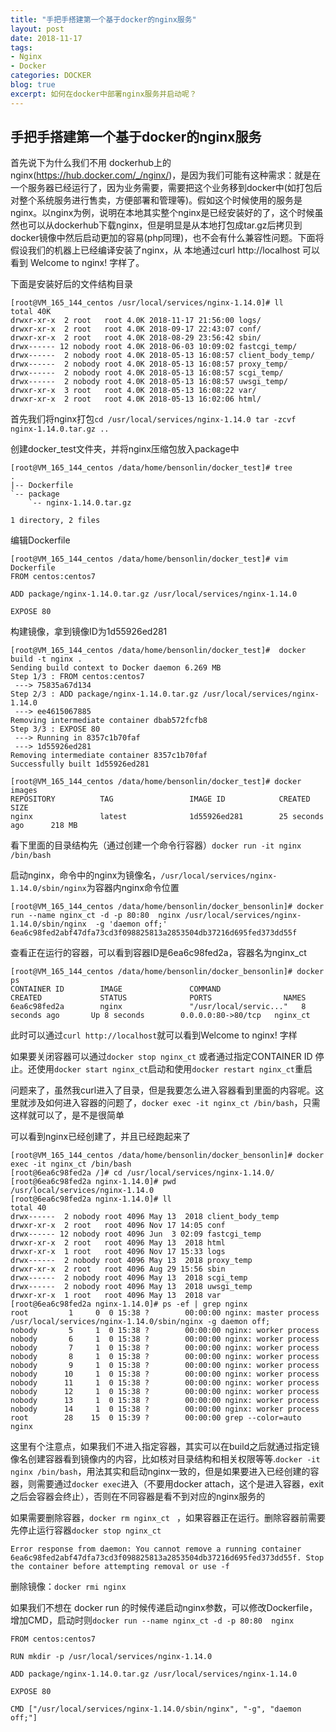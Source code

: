```yaml
---
title: "手把手搭建第一个基于docker的nginx服务"
layout: post
date: 2018-11-17
tags:
- Nginx
- Docker
categories: DOCKER
blog: true
excerpt: 如何在docker中部署nginx服务并启动呢？
---
```


## 手把手搭建第一个基于docker的nginx服务

首先说下为什么我们不用 dockerhub上的nginx(https://hub.docker.com/_/nginx/)，是因为我们可能有这种需求：就是在一个服务器已经运行了，因为业务需要，需要把这个业务移到docker中(如打包后对整个系统服务进行售卖，方便部署和管理等)。假如这个时候使用的服务是nginx。以nginx为例，说明在本地其实整个nginx是已经安装好的了，这个时候虽然也可以从dockerhub下载nginx，但是明显是从本地打包成tar.gz后拷贝到docker镜像中然后启动更加的容易(php同理)，也不会有什么兼容性问题。下面将假设我们的机器上已经编译安装了nginx，从 本地通过curl http://localhost 可以看到 Welcome to nginx! 字样了。

下面是安装好后的文件结构目录

```
[root@VM_165_144_centos /usr/local/services/nginx-1.14.0]# ll
total 40K
drwxr-xr-x  2 root   root 4.0K 2018-11-17 21:56:00 logs/
drwxr-xr-x  2 root   root 4.0K 2018-09-17 22:43:07 conf/
drwxr-xr-x  2 root   root 4.0K 2018-08-29 23:56:42 sbin/
drwx------ 12 nobody root 4.0K 2018-06-03 10:09:02 fastcgi_temp/
drwx------  2 nobody root 4.0K 2018-05-13 16:08:57 client_body_temp/
drwx------  2 nobody root 4.0K 2018-05-13 16:08:57 proxy_temp/
drwx------  2 nobody root 4.0K 2018-05-13 16:08:57 scgi_temp/
drwx------  2 nobody root 4.0K 2018-05-13 16:08:57 uwsgi_temp/
drwxr-xr-x  3 root   root 4.0K 2018-05-13 16:08:22 var/
drwxr-xr-x  2 root   root 4.0K 2018-05-13 16:02:06 html/
```



首先我们将nginx打包`cd /usr/local/services/nginx-1.14.0 tar -zcvf nginx-1.14.0.tar.gz ..`

创建docker_test文件夹，并将nginx压缩包放入package中

```
[root@VM_165_144_centos /data/home/bensonlin/docker_test]# tree
.
|-- Dockerfile
`-- package
    `-- nginx-1.14.0.tar.gz

1 directory, 2 files
```

编辑Dockerfile

```
[root@VM_165_144_centos /data/home/bensonlin/docker_test]# vim Dockerfile 
FROM centos:centos7

ADD package/nginx-1.14.0.tar.gz /usr/local/services/nginx-1.14.0

EXPOSE 80
```

构建镜像，拿到镜像ID为1d55926ed281

```
[root@VM_165_144_centos /data/home/bensonlin/docker_test]#  docker build -t nginx .
Sending build context to Docker daemon 6.269 MB
Step 1/3 : FROM centos:centos7
 ---> 75835a67d134
Step 2/3 : ADD package/nginx-1.14.0.tar.gz /usr/local/services/nginx-1.14.0
 ---> ee4615067885
Removing intermediate container dbab572fcfb8
Step 3/3 : EXPOSE 80
 ---> Running in 8357c1b70faf
 ---> 1d55926ed281
Removing intermediate container 8357c1b70faf
Successfully built 1d55926ed281

[root@VM_165_144_centos /data/home/bensonlin/docker_test]# docker images
REPOSITORY          TAG                 IMAGE ID            CREATED             SIZE
nginx               latest              1d55926ed281        25 seconds ago      218 MB

```

看下里面的目录结构先（通过创建一个命令行容器）`docker run -it nginx /bin/bash`



启动nginx，命令中的nginx为镜像名，`/usr/local/services/nginx-1.14.0/sbin/nginx`为容器内nginx命令位置

```
[root@VM_165_144_centos /data/home/bensonlin/docker_bensonlin]# docker run --name nginx_ct -d -p 80:80  nginx /usr/local/services/nginx-1.14.0/sbin/nginx  -g 'daemon off;'
6ea6c98fed2abf47dfa73cd3f098825813a2853504db37216d695fed373dd55f
```

查看正在运行的容器，可以看到容器ID是6ea6c98fed2a，容器名为nginx_ct

```
[root@VM_165_144_centos /data/home/bensonlin/docker_bensonlin]# docker ps
CONTAINER ID        IMAGE               COMMAND                  CREATED             STATUS              PORTS                NAMES
6ea6c98fed2a        nginx               "/usr/local/servic..."   8 seconds ago       Up 8 seconds        0.0.0.0:80->80/tcp   nginx_ct
```

此时可以通过`curl http://localhost`就可以看到Welcome to nginx! 字样

如果要关闭容器可以通过`docker stop nginx_ct` 或者通过指定CONTAINER ID 停止。还使用`docker start nginx_ct`启动和使用`docker restart nginx_ct`重启



问题来了，虽然我curl进入了目录，但是我要怎么进入容器看到里面的内容呢。这里就涉及如何进入容器的问题了，`docker exec -it nginx_ct /bin/bash`，只需这样就可以了，是不是很简单

可以看到nginx已经创建了，并且已经跑起来了

```
[root@VM_165_144_centos /data/home/bensonlin/docker_bensonlin]# docker exec -it nginx_ct /bin/bash
[root@6ea6c98fed2a /]# cd /usr/local/services/nginx-1.14.0/
[root@6ea6c98fed2a nginx-1.14.0]# pwd
/usr/local/services/nginx-1.14.0
[root@6ea6c98fed2a nginx-1.14.0]# ll 
total 40
drwx------  2 nobody root 4096 May 13  2018 client_body_temp
drwxr-xr-x  2 root   root 4096 Nov 17 14:05 conf
drwx------ 12 nobody root 4096 Jun  3 02:09 fastcgi_temp
drwxr-xr-x  2 root   root 4096 May 13  2018 html
drwxr-xr-x  1 root   root 4096 Nov 17 15:33 logs
drwx------  2 nobody root 4096 May 13  2018 proxy_temp
drwxr-xr-x  2 root   root 4096 Aug 29 15:56 sbin
drwx------  2 nobody root 4096 May 13  2018 scgi_temp
drwx------  2 nobody root 4096 May 13  2018 uwsgi_temp
drwxr-xr-x  1 root   root 4096 May 13  2018 var
[root@6ea6c98fed2a nginx-1.14.0]# ps -ef | grep nginx
root         1     0  0 15:38 ?        00:00:00 nginx: master process /usr/local/services/nginx-1.14.0/sbin/nginx -g daemon off;
nobody       5     1  0 15:38 ?        00:00:00 nginx: worker process
nobody       6     1  0 15:38 ?        00:00:00 nginx: worker process
nobody       7     1  0 15:38 ?        00:00:00 nginx: worker process
nobody       8     1  0 15:38 ?        00:00:00 nginx: worker process
nobody       9     1  0 15:38 ?        00:00:00 nginx: worker process
nobody      10     1  0 15:38 ?        00:00:00 nginx: worker process
nobody      11     1  0 15:38 ?        00:00:00 nginx: worker process
nobody      12     1  0 15:38 ?        00:00:00 nginx: worker process
nobody      13     1  0 15:38 ?        00:00:00 nginx: worker process
nobody      14     1  0 15:38 ?        00:00:00 nginx: worker process
root        28    15  0 15:39 ?        00:00:00 grep --color=auto nginx
```



这里有个注意点，如果我们不进入指定容器，其实可以在build之后就通过指定镜像名创建容器看到镜像内的内容，比如核对目录结构和相关权限等等.`docker -it nginx /bin/bash`，用法其实和启动nginx一致的，但是如果要进入已经创建的容器，则需要通过`docker exec`进入（不要用docker attach，这个是进入容器，exit之后会容器会终止），否则在不同容器是看不到对应的nginx服务的

如果需要删除容器，`docker rm nginx_ct `  ，如果容器正在运行。删除容器前需要先停止运行容器`docker stop nginx_ct`

```
Error response from daemon: You cannot remove a running container 6ea6c98fed2abf47dfa73cd3f098825813a2853504db37216d695fed373dd55f. Stop the container before attempting removal or use -f
```

删除镜像：`docker rmi nginx`


如果我们不想在 docker run 的时候传递启动nginx参数，可以修改Dockerfile，增加CMD，启动时则`docker run --name nginx_ct -d -p 80:80  nginx`

```
FROM centos:centos7

RUN mkdir -p /usr/local/services/nginx-1.14.0

ADD package/nginx-1.14.0.tar.gz /usr/local/services/nginx-1.14.0

EXPOSE 80

CMD ["/usr/local/services/nginx-1.14.0/sbin/nginx", "-g", "daemon off;"]
```